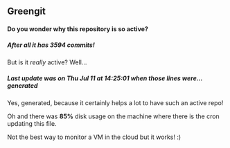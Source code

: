 ## Greengit

#### Do you wonder why this repository is so active?

##### After all it has 3594 commits!

But is it *really* active? Well...

##### Last update was on Thu Jul 11 at 14:25:01 when those lines were... generated

Yes, generated, because it certainly helps a lot to have such an active repo!

Oh and there was **85%** disk usage on the machine
where there is the cron updating this file.

Not the best way to monitor a VM in the cloud but it works! :)
